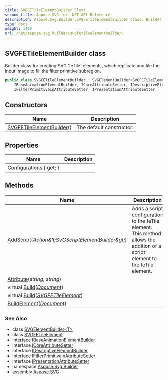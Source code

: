 ```yaml
---
title: SVGFETileElementBuilder Class
second_title: Aspose.SVG for .NET API Reference
description: Aspose.Svg.Builder.SVGFETileElementBuilder class. Builder class for creating SVG feTile elements which replicate and tile the input image to fill the filter primitive subregion
type: docs
weight: 1420
url: /net/aspose.svg.builder/svgfetileelementbuilder/
---
```

## SVGFETileElementBuilder class

Builder class for creating SVG 'feTile' elements, which replicate and tile the input image to fill the filter primitive subregion.

```csharp
public class SVGFETileElementBuilder : SVGElementBuilder<SVGFETileElement>, 
    IBaseAnimationElementBuilder, ICoreAttributeSetter, IDescriptiveElementBuilder, 
    IFilterPrimitiveInAttributeSetter, IPresentationAttributeSetter
```

## Constructors

| Name | Description |
| --- | --- |
| [SVGFETileElementBuilder](svgfetileelementbuilder/)() | The default constructor. |

## Properties

| Name | Description |
| --- | --- |
| [Configurations](../../aspose.svg.builder/svgelementbuilder-1/configurations/) { get; } |  |

## Methods

| Name | Description |
| --- | --- |
| [AddScript](../../aspose.svg.builder/svgfetileelementbuilder/addscript/)(*Action&amp;lt;SVGScriptElementBuilder&amp;gt;*) | Adds a script configuration to the feTile element. This method allows the addition of a script element to the feTile element. |
| [Attribute](../../aspose.svg.builder/svgelementbuilder-1/attribute/)(*string, string*) |  |
| virtual [Build](../../aspose.svg.builder/svgelementbuilder-1/build/)(*[Document](../../aspose.svg.dom/document/)*) |  |
| virtual [Build](../../aspose.svg.builder/svgelementbuilder-1/build/)(*[SVGFETileElement](../../aspose.svg.filters/svgfetileelement/)*) |  |
| [BuildElement](../../aspose.svg.builder/svgelementbuilder-1/buildelement/)(*[Document](../../aspose.svg.dom/document/)*) |  |

### See Also

* class [SVGElementBuilder&lt;T&gt;](../svgelementbuilder-1/)
* class [SVGFETileElement](../../aspose.svg.filters/svgfetileelement/)
* interface [IBaseAnimationElementBuilder](../ibaseanimationelementbuilder/)
* interface [ICoreAttributeSetter](../icoreattributesetter/)
* interface [IDescriptiveElementBuilder](../idescriptiveelementbuilder/)
* interface [IFilterPrimitiveInAttributeSetter](../ifilterprimitiveinattributesetter/)
* interface [IPresentationAttributeSetter](../ipresentationattributesetter/)
* namespace [Aspose.Svg.Builder](../../aspose.svg.builder/)
* assembly [Aspose.SVG](../../)
